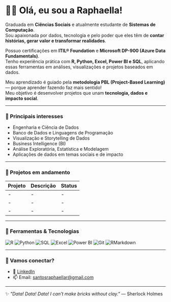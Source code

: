 # 👩‍💻 Olá, eu sou a Raphaella!

Graduada em **Ciências Sociais** e atualmente estudante de **Sistemas de Computação**.  
Sou apaixonada por dados, tecnologia e pelo poder que eles têm de **contar histórias, gerar valor e transformar realidades**.  

Possuo certificações em **ITIL®  Foundation** e **Microsoft DP-900 (Azure Data Fundamentals)**.  
Tenho experiência prática com **R, Python, Excel, Power BI e SQL**, aplicando essas ferramentas em análises, visualizações e projetos baseados em dados.  

Meu aprendizado é guiado pela **metodologia PBL (Project-Based Learning)** — porque aprender fazendo faz mais sentido!  
Meu objetivo é desenvolver projetos que unam **tecnologia, dados e impacto social**.  

---

### 🚀 Principais interesses
- Engenharia e Ciência de Dados  
- Banco de Dados e Linguagens de Programação  
- Visualização e Storytelling de Dados  
- Business Intelligence (BI)  
- Análise Exploratória, Estatística e Modelagem  
- Aplicações de dados em temas sociais e de impacto  

---

### 📂 Projetos em andamento

| Projeto | Descrição | Status |
|--------|------------|--------|
| - | - | - |
| - | - | - |
| - | - | - |

---

### 🧰 Ferramentas & Tecnologias
![R](https://img.shields.io/badge/-R-276DC3?style=flat-square&logo=r&logoColor=white)
![Python](https://img.shields.io/badge/-Python-3776AB?style=flat-square&logo=python&logoColor=white)
![SQL](https://img.shields.io/badge/-SQL-336791?style=flat-square&logo=postgresql&logoColor=white)
![Excel](https://img.shields.io/badge/-Excel-217346?style=flat-square&logo=microsoft-excel&logoColor=white)
![Power BI](https://img.shields.io/badge/-PowerBI-F2C811?style=flat-square&logo=powerbi&logoColor=black)
![Git](https://img.shields.io/badge/-Git-F05032?style=flat-square&logo=git&logoColor=white)
![RMarkdown](https://img.shields.io/badge/-RMarkdown-2C3E50?style=flat-square&logo=bookstack&logoColor=white)

---

### 🤝 Vamos conectar?
- 💼 [LinkedIn](https://www.linkedin.com/in/seu-perfil)  
- 📫 Email: santosraphaellar@gmail.com  

---

✨ *"Data! Data! Data! I can’t make bricks without clay."* — Sherlock Holmes
